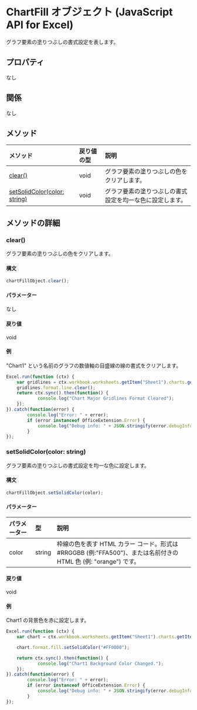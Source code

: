 ﻿# ChartFill オブジェクト (JavaScript API for Excel)

グラフ要素の塗りつぶしの書式設定を表します。

## プロパティ

なし

## 関係
なし


## メソッド

| メソッド           | 戻り値の型    |説明|
|:---------------|:--------|:----------|
|[clear()](#clear)|void|グラフ要素の塗りつぶしの色をクリアします。|
|[setSolidColor(color: string)](#setsolidcolorcolor-string)|void|グラフ要素の塗りつぶしの書式設定を均一な色に設定します。|

## メソッドの詳細


### clear()
グラフ要素の塗りつぶしの色をクリアします。

#### 構文
```js
chartFillObject.clear();
```

#### パラメーター
なし

#### 戻り値
void

#### 例

"Chart1" という名前のグラフの数値軸の目盛線の線の書式をクリアします。

```js
Excel.run(function (ctx) { 
    var gridlines = ctx.workbook.worksheets.getItem("Sheet1").charts.getItem("Chart1").axes.valueaxis.majorGridlines;   
    gridlines.format.line.clear();
    return ctx.sync().then(function() {
            console.log("Chart Major Gridlines Format Cleared");
    });
}).catch(function(error) {
        console.log("Error: " + error);
        if (error instanceof OfficeExtension.Error) {
            console.log("Debug info: " + JSON.stringify(error.debugInfo));
        }
});
```

### setSolidColor(color: string)
グラフ要素の塗りつぶしの書式設定を均一な色に設定します。

#### 構文
```js
chartFillObject.setSolidColor(color);
```

#### パラメーター
| パラメーター    | 型   |説明|
|:---------------|:--------|:----------|
|color|string|枠線の色を表す HTML カラー コード。形式は #RRGGBB (例:"FFA500")、または名前付きの HTML 色 (例: "orange") です。|

#### 戻り値
void

#### 例

Chart1 の背景色を赤に設定します。

```js
Excel.run(function (ctx) { 
    var chart = ctx.workbook.worksheets.getItem("Sheet1").charts.getItem("Chart1"); 

    chart.format.fill.setSolidColor("#FF0000");

    return ctx.sync().then(function() {
            console.log("Chart1 Background Color Changed.");
    });
}).catch(function(error) {
        console.log("Error: " + error);
        if (error instanceof OfficeExtension.Error) {
            console.log("Debug info: " + JSON.stringify(error.debugInfo));
        }
});
```
